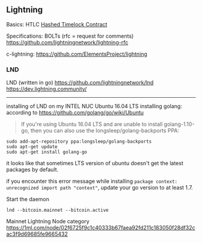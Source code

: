 ## Lightning

Basics: HTLC
[Hashed Timelock Contract](https://en.bitcoin.it/wiki/Hashed_Timelock_Contracts)

Specifications:
BOLTs (rfc = request for comments)
https://github.com/lightningnetwork/lightning-rfc

c-lightning:
https://github.com/ElementsProject/lightning


### LND

LND (written in go)
https://github.com/lightningnetwork/lnd
https://dev.lightning.community/

---
installing of LND on my INTEL NUC Ubuntu 16.04 LTS
installing golang:
according to https://github.com/golang/go/wiki/Ubuntu
> If you're using Ubuntu 16.04 LTS and are unable to install golang-1.10-go, then you can also use the longsleep/golang-backports PPA:

```
sudo add-apt-repository ppa:longsleep/golang-backports
sudo apt-get update
sudo apt-get install golang-go
```
it looks like that sometimes LTS version of ubuntu doesn't get the latest packages by default.

if you encounter this error message while installing `package context: unrecognized import path "context"`, update your go version to at least 1.7.

Start the daemon
```
lnd --bitcoin.mainnet --bitcoin.active
```

Mainnet Lightning Node category
https://1ml.com/node/02f6725f9c1c40333b67faea92fd211c183050f28df32cac3f9d69685fe9665432
